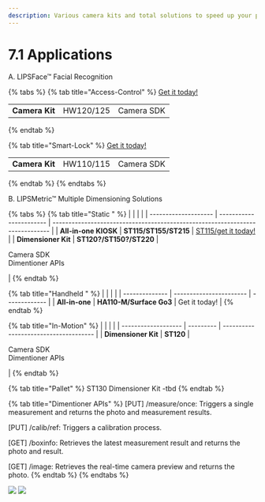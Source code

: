 ```yaml
---
description: Various camera kits and total solutions to speed up your product development.
---
```


# 7.1 Applications

A. LIPSFace™ Facial Recognition

{% tabs %}
{% tab title="Access-Control" %}
[Get it today!](https://www.lips-hci.com/lipsface-3d-facial-recognition-solution)

|                |           |            |
| -------------- | --------- | ---------- |
| **Camera Kit** | HW120/125 | Camera SDK |
{% endtab %}

{% tab title="Smart-Lock" %}
[Get it today!](https://www.lips-hci.com/lipsface-3d-facial-recognition-solution)

|                |           |            |
| -------------- | --------- | ---------- |
| **Camera Kit** | HW110/115 | Camera SDK |
{% endtab %}
{% endtabs %}

B. LIPSMetric™ Multiple Dimensioning Solutions

{% tabs %}
{% tab title="Static " %}
|                      |                         |                                                                               |
| -------------------- | ----------------------- | ----------------------------------------------------------------------------- |
| **All-in-one KIOSK** | **ST115/ST155/ST215**   | [ST115/get it today!](https://www.lips-hci.com/lipsmetric-static-dimensioner) |
| **Dimensioner Kit**  | **ST120?/ST150?/ST220** | <p>Camera SDK<br>Dimentioner APIs</p>                                         |
{% endtab %}

{% tab title="Handheld " %}
|                |                         |               |
| -------------- | ----------------------- | ------------- |
| **All-in-one** | **HA110-M/Surface Go3** | Get it today! |
{% endtab %}

{% tab title="In-Motion" %}
|                     |           |                                       |
| ------------------- | --------- | ------------------------------------- |
| **Dimensioner Kit** | **ST120** | <p>Camera SDK<br>Dimentioner APIs</p> |
{% endtab %}

{% tab title="Pallet" %}
ST130 Dimensioner Kit -tbd
{% endtab %}

{% tab title="Dimentioner APIs" %}
\[PUT] /measure/once: Triggers a single measurement and returns the photo and measurement results.

\[PUT] /calib/ref: Triggers a calibration process.

\[GET] /boxinfo: Retrieves the latest measurement result and returns the photo and result.

\[GET] /image: Retrieves the real-time camera preview and returns the photo.
{% endtab %}
{% endtabs %}

![](<../.gitbook/assets/global\_camera/image (28).png>) ![](<../.gitbook/assets/global\_camera/image (23).png>)
